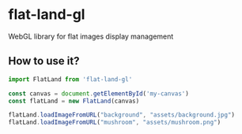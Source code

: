 # flat-land-gl
WebGL library for flat images display management

## How to use it?

```js
import FlatLand from 'flat-land-gl'

const canvas = document.getElementById('my-canvas')
const flatLand = new FlatLand(canvas)

flatLand.loadImageFromURL("background", "assets/background.jpg")
flatLand.loadImageFromURL("mushroom", "assets/mushroom.png")

```
